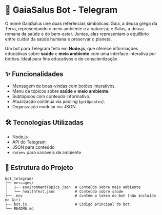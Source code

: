 # 🌱 GaiaSalus Bot - Telegram

O nome GaiaSalus une duas referências simbólicas: Gaia, a deusa grega da Terra, representando o meio ambiente e a natureza; e Salus, a deusa romana da saúde e do bem-estar. Juntas, elas representam o equilíbrio entre cuidar da saúde humana e preservar o planeta.

Um bot para Telegram feito em **Node.js**, que oferece informações educativas sobre **saúde** e **meio ambiente** com uma interface interativa por botões. Ideal para fins educativos e de conscientização.

## ✨ Funcionalidades

- Mensagem de boas-vindas com botões interativos.
- Menu de tópicos sobre **saúde** e **meio ambiente**.
- Subtópicos com conteúdo informativo.
- Atualização contínua via pooling (`getUpdates`).
- Organização modular via JSON.

## 🛠 Tecnologias Utilizadas

- Node.js
- API do Telegram
- JSON para conteúdo
- `dotenv` para variáveis de ambiente

## 📁 Estrutura do Projeto

```text
bot_telegram/
├── messages/
│   ├── environmentTopics.json  # Conteúdo sobre meio ambiente
│   └── healthText.json         # Conteúdo sobre saúde
├── .env                        # Contém o token do bot (não incluído no Git)
├── bot.js                      # Código principal do bot
└── README.md

